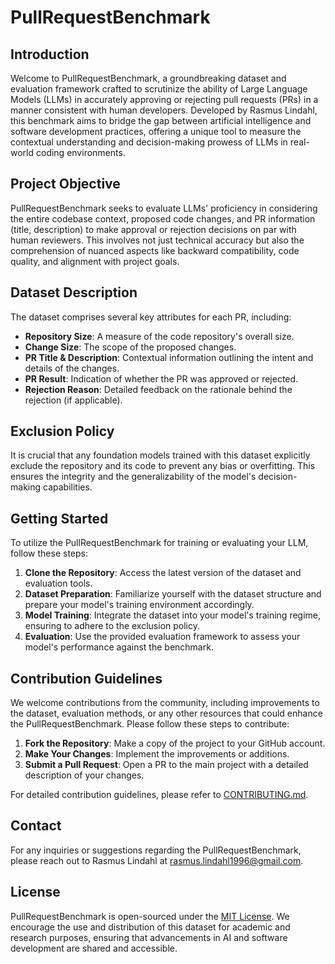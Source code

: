 # PullRequestBenchmark

## Introduction

Welcome to PullRequestBenchmark, a groundbreaking dataset and evaluation framework crafted to scrutinize the ability of Large Language Models (LLMs) in accurately approving or rejecting pull requests (PRs) in a manner consistent with human developers. Developed by Rasmus Lindahl, this benchmark aims to bridge the gap between artificial intelligence and software development practices, offering a unique tool to measure the contextual understanding and decision-making prowess of LLMs in real-world coding environments.

## Project Objective

PullRequestBenchmark seeks to evaluate LLMs' proficiency in considering the entire codebase context, proposed code changes, and PR information (title, description) to make approval or rejection decisions on par with human reviewers. This involves not just technical accuracy but also the comprehension of nuanced aspects like backward compatibility, code quality, and alignment with project goals.

## Dataset Description

The dataset comprises several key attributes for each PR, including:

- **Repository Size**: A measure of the code repository's overall size.
- **Change Size**: The scope of the proposed changes.
- **PR Title & Description**: Contextual information outlining the intent and details of the changes.
- **PR Result**: Indication of whether the PR was approved or rejected.
- **Rejection Reason**: Detailed feedback on the rationale behind the rejection (if applicable).

## Exclusion Policy

It is crucial that any foundation models trained with this dataset explicitly exclude the repository and its code to prevent any bias or overfitting. This ensures the integrity and the generalizability of the model's decision-making capabilities.

## Getting Started

To utilize the PullRequestBenchmark for training or evaluating your LLM, follow these steps:

1. **Clone the Repository**: Access the latest version of the dataset and evaluation tools.
2. **Dataset Preparation**: Familiarize yourself with the dataset structure and prepare your model's training environment accordingly.
3. **Model Training**: Integrate the dataset into your model's training regime, ensuring to adhere to the exclusion policy.
4. **Evaluation**: Use the provided evaluation framework to assess your model's performance against the benchmark.

## Contribution Guidelines

We welcome contributions from the community, including improvements to the dataset, evaluation methods, or any other resources that could enhance the PullRequestBenchmark. Please follow these steps to contribute:

1. **Fork the Repository**: Make a copy of the project to your GitHub account.
2. **Make Your Changes**: Implement the improvements or additions.
3. **Submit a Pull Request**: Open a PR to the main project with a detailed description of your changes.

For detailed contribution guidelines, please refer to [CONTRIBUTING.md](CONTRIBUTING.md).

## Contact

For any inquiries or suggestions regarding the PullRequestBenchmark, please reach out to Rasmus Lindahl at rasmus.lindahl1996@gmail.com.

## License

PullRequestBenchmark is open-sourced under the [MIT License](LICENSE). We encourage the use and distribution of this dataset for academic and research purposes, ensuring that advancements in AI and software development are shared and accessible.
